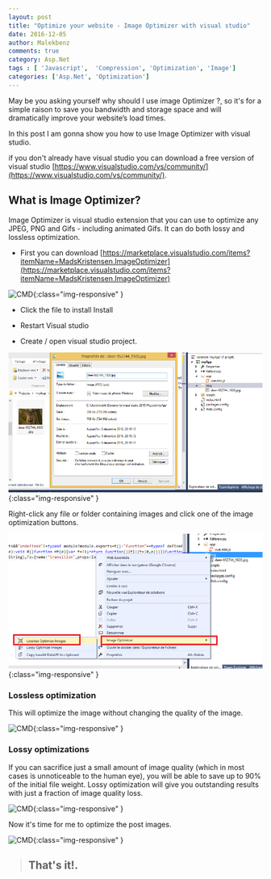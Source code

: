```yaml
---
layout: post
title: "Optimize your website - Image Optimizer with visual studio"
date: 2016-12-05
author: Malekbenz
comments: true
category: Asp.Net
tags : [ 'Javascript',  'Compression', 'Optimization', 'Image']
categories: ['Asp.Net', 'Optimization']
---
```


May be you asking yourself why should I use image Optimizer ?, so it's for a simple raison to save you bandwidth and storage space and will dramatically improve your website’s load times. 

In this post I am gonna show you  how to use Image Optimizer with visual studio. 

if you don't already have visual studio you can download a free version of visual studio [https://www.visualstudio.com/vs/community/](https://www.visualstudio.com/vs/community/).

## What is Image Optimizer? 

Image Optimizer is visual studio extension  that you can use  to optimize any JPEG, PNG and Gifs - including animated Gifs. It can do both lossy and lossless optimization.

- First you can download [https://marketplace.visualstudio.com/items?itemName=MadsKristensen.ImageOptimizer](https://marketplace.visualstudio.com/items?itemName=MadsKristensen.ImageOptimizer) 

![CMD](images/imageOptimizer/imageOptimizer/download.png){:class="img-responsive" }

- Click the file to install Install 

- Restart Visual studio

- Create / open visual studio project.


![CMD](images/imageOptimizer/imagebeforcompression.png){:class="img-responsive" }

Right-click any file or folder containing images and click one of the image optimization buttons.

![CMD](images/imageOptimizer/imagecompression.png){:class="img-responsive" }

### Lossless optimization

This will optimize the image without changing the quality of the image.


![CMD](images/imageOptimizer/imageOptimizer/imageaftercompression.png){:class="img-responsive" }


### Lossy optimizations

If you can sacrifice just a small amount of image quality (which in most cases is unnoticeable to the human eye), you will be able to save up to 90% of the initial file weight. Lossy optimization will give you outstanding results with just a fraction of image quality loss.

![CMD](images/imageOptimizer/imageOptimizer/imageafterlossyoptimazation.png){:class="img-responsive" }

Now it's time for me to optimize the post images.

![CMD](images/imageOptimizer/imageOptimizer/postimages.png){:class="img-responsive" }

>
> ## That's it!.
>
